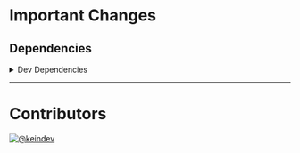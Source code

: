 # Important Changes

## Dependencies

<details>
<summary>Dev Dependencies</summary>

- Changed **[@tagproject/base-shared-config](https://www.npmjs.com/package/@tagproject/base-shared-config)** from `^4.0.1` to `^4.0.2`
- Changed **[@tagproject/docs-shared-config](https://www.npmjs.com/package/@tagproject/docs-shared-config)** from `^3.0.1` to `^3.0.2`

</details>

---

# Contributors

[![@keindev](https://avatars.githubusercontent.com/u/4527292?v=4&s=40)](https://github.com/keindev)
